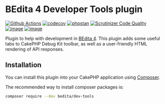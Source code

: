 # BEdita 4 Developer Tools plugin

[![Github Actions](https://github.com/bedita/dev-tools/workflows/php/badge.svg)](https://github.com/bedita/dev-tools/actions?query=workflow%3Aphp)
[![codecov](https://codecov.io/gh/bedita/dev-tools/branch/master/graph/badge.svg)](https://codecov.io/gh/bedita/dev-tools)
[![phpstan](https://img.shields.io/badge/PHPStan-level%209-brightgreen.svg)](https://phpstan.org)
[![Scrutinizer Code Quality](https://scrutinizer-ci.com/g/bedita/dev-tools/badges/quality-score.png?b=master)](https://scrutinizer-ci.com/g/bedita/dev-tools/?branch=master)
[![image](https://img.shields.io/packagist/v/bedita/dev-tools.svg?label=stable)](https://packagist.org/packages/bedita/dev-tools)
[![image](https://img.shields.io/github/license/bedita/dev-tools.svg)](https://github.com/bedita/dev-tools/blob/master/LICENSE.LGPL)

Plugin to help with development in [BEdita 4](http://www.bedita.com).
This plugin adds some useful tabs to CakePHP Debug Kit toolbar, as well as a user-friendly
HTML rendering of API responses.

## Installation

You can install this plugin into your CakePHP application using [Composer](http://getcomposer.org).

The recommended way to install composer packages is:

```bash
composer require --dev bedita/dev-tools
```
